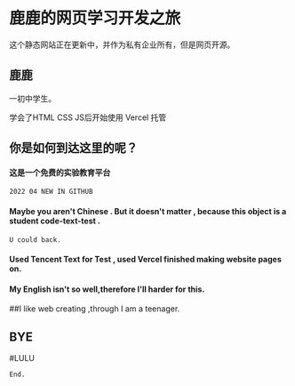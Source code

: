 # 鹿鹿的网页学习开发之旅

这个静态网站正在更新中，并作为私有企业所有，但是网页开源。

## 鹿鹿
一初中学生。

学会了HTML CSS JS后开始使用 Vercel 托管

## 你是如何到达这里的呢？

#### 这是一个免费的实验教育平台

```
2022 04 NEW IN GITHUB
```

#### Maybe you aren't Chinese . But it doesn't matter , because this object is a student code-text-test .

```
U could back.
```

#### Used Tencent Text for Test , used Vercel finished making website pages on.
#### My English isn't so well,therefore I'll harder for this.
##I like web creating ,through I am a teenager.
## BYE

#LULU
```
End.
```
